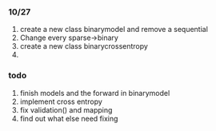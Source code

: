 ###  10/27
1. create a new class binarymodel and remove a sequential
2. Change every sparse->binary
3. create a new class binarycrossentropy
4. 



### todo
1. finish models and the forward in binarymodel
2. implement cross entropy
3. fix validation() and mapping
4. find out what else need fixing